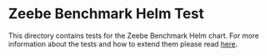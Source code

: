 # Zeebe Benchmark Helm Test
This directory contains tests for the Zeebe Benchmark Helm chart. For more information about the tests and how to extend them please read [here](/CONTRIBUTING.md#tests).
